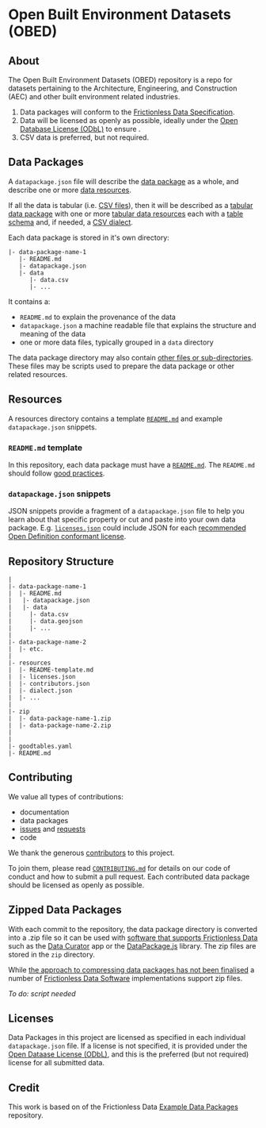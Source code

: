 # Open Built Environment Datasets (OBED)

## About
The Open Built Environment Datasets (OBED) repository is a repo for datasets pertaining to the Architecture, Engineering, and Construction (AEC) and other built environment related industries.

1. Data packages will conform to the [Frictionless Data Specification](https://frictionlessdata.io/specs/).
1. Data will be licensed as openly as possible, ideally under the [Open Database License (ODbL)](https://opendatacommons.org/licenses/odbl/1.0/) to ensure .
1. CSV data is preferred, but not required.

## Data Packages
A `datapackage.json` file will describe the [data package](https://frictionlessdata.io/specs/data-package/) as a whole, and describe one or more [data resources](https://frictionlessdata.io/specs/data-resource/).

If all the data is tabular (i.e. [CSV files](https://frictionlessdata.io/guides/csv/)), then it will be described as a [tabular data package](https://frictionlessdata.io/specs/tabular-data-package/) with one or more [tabular data resources](https://frictionlessdata.io/specs/tabular-data-package/) each with a [table schema](https://frictionlessdata.io/specs/table-schema/) and, if needed, a [CSV dialect](https://frictionlessdata.io/specs/csv-dialect/).

Each data package is stored in it's own directory:
```
|- data-package-name-1
   |- README.md
   |- datapackage.json
   |- data
      |- data.csv
      |- ...
```
It contains a:
- `README.md` to explain the provenance of the data
- `datapackage.json` a machine readable file that explains the structure and meaning of the data
- one or more data files, typically grouped in a `data` directory

The data package directory may also contain [other files or sub-directories](https://frictionlessdata.io/specs/data-package/#illustrative-structure). These files may be scripts used to prepare the data package or other related resources.

## Resources
A resources directory contains a template [`README.md`](https://github.com/frictionlessdata/example-data-packages/blob/master/resources/README-template.md) and example `datapackage.json` snippets.

### `README.md` template
In this repository, each data package must have a [`README.md`](https://github.com/frictionlessdata/example-data-packages/blob/master/resources/README-template.md). The `README.md` should follow [good practices](https://frictionlessdata.io/guides/publish-faq/#readme).

### `datapackage.json` snippets
JSON snippets provide a fragment of a `datapackage.json` file to help you learn about that specific property or cut and paste into your own data package. E.g. [`licenses.json`](https://github.com/frictionlessdata/example-data-packages/blob/master/resources/licenses.json) could include JSON for each [recommended Open Definition conformant license](http://opendefinition.org/licenses/#conformant-licenses).

## Repository Structure
```
|
|- data-package-name-1
|  |- README.md
|   |- datapackage.json
|   |- data
|     |- data.csv
|     |- data.geojson
|     |- ...
|     
|- data-package-name-2
|  |- etc.
|
|- resources
|  |- README-template.md
|  |- licenses.json
|  |- contributors.json
|  |- dialect.json
|  |- ...
|
|- zip
|  |- data-package-name-1.zip
|  |- data-package-name-2.zip
|
|
|- goodtables.yaml
|- README.md   

```

## Contributing
We value all types of contributions:
- documentation
- data packages
- [issues](https://github.com/frictionlessdata/example-data-packages/issues) and [requests](https://github.com/frictionlessdata/example-data-packages/issues)
- code

We thank the generous [contributors](https://github.com/frictionlessdata/example-data-packages/graphs/contributors) to this project.

To join them, please read [`CONTRIBUTING.md`](.github/CONTRIBUTING.md) for details on our code of conduct and how to submit a pull request. Each contributed data package should be licensed as openly as possible.

## Zipped Data Packages
With each commit to the repository, the data package directory is converted into a .zip file so it can be used with [software that supports Frictionless Data ](https://frictionlessdata.io/software/) such as the [Data Curator](http://data-curator.io) app or the [DataPackage.js](https://github.com/frictionlessdata/datapackage-js) library. The zip files are stored in the `zip` directory.

While [the approach to compressing data packages has not been finalised](https://github.com/frictionlessdata/specs/issues/132) a number of [Frictionless Data Software](https://frictionlessdata.io/software/) implementations support zip files.

*To do: script needed*

## Licenses
Data Packages in this project are licensed as specified in each individual `datapackage.json` file. If a license is not specified, it is provided under the [Open Dataase License (ODbL)](https://opendatacommons.org/licenses/odbl/1.0/), and this is the preferred (but not required) license for all submitted data.

## Credit
This work is based on of the Frictionless Data [Example Data Packages](https://github.com/frictionlessdata/example-data-packages) repository.
